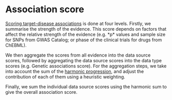 # Association score

[Scoring target-disease associations](https://docs.targetvalidation.org/getting-started/scoring) is done at four levels. Firstly, we summarise the strength of the evidence. This score depends on factors that affect the relative strength of the evidence \(e.g. \*p\* values and sample size for SNPs from GWAS Catalog; or phase of the clinical trials for drugs from ChEBML\).

We then aggregate the scores from all evidence into the data source scores, followed by aggregating the data source scores into the data type scores \(e.g. Genetic associations score\). For the aggregation steps, we take into account the sum of the [harmonic progression](https://en.wikipedia.org/wiki/Harmonic_progression_%28mathematics%29), and adjust the contribution of each of them using a heuristic weighting.

Finally, we sum the individual data source scores using the harmonic sum to give the overall association score.

